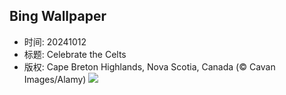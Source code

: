 ## Bing Wallpaper
- 时间: 20241012
- 标题: Celebrate the Celts
- 版权: Cape Breton Highlands, Nova Scotia, Canada (© Cavan Images/Alamy)
![](https://cn.bing.com/th?id=OHR.CelticColours_EN-US9284206130_UHD.jpg&rf=LaDigue_UHD.jpg&pid=hp&w=3840&h=2160&rs=1&c=4)
